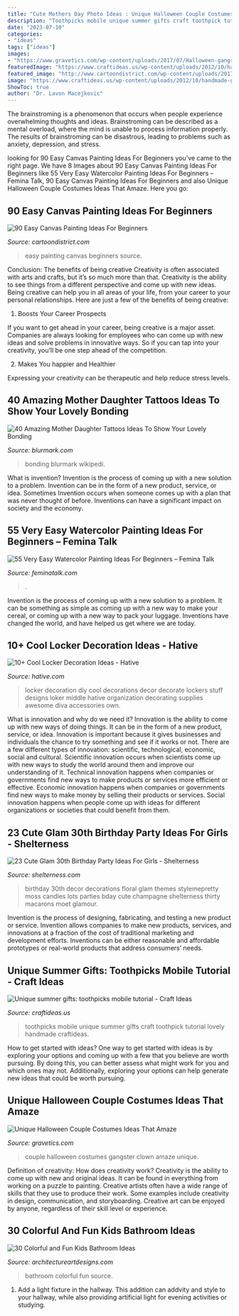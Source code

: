 ```yaml
---
title: "Cute Mothers Day Photo Ideas : Unique Halloween Couple Costumes Ideas That Amaze"
description: "Toothpicks mobile unique summer gifts craft toothpick tutorial lovely handmade craftideas"
date: "2023-07-10"
categories:
- "ideas"
tags: ["ideas"]
images:
- "https://www.gravetics.com/wp-content/uploads/2017/07/Halloween-gangster-clown-couple.jpg"
featuredImage: "https://www.craftideas.us/wp-content/uploads/2012/10/handmade-gifts3.jpg"
featured_image: "http://www.cartoondistrict.com/wp-content/uploads/2017/06/Easy-Canvas-Painting-Ideas-For-Beginners14-1.jpg"
image: "https://www.craftideas.us/wp-content/uploads/2012/10/handmade-gifts3.jpg"
ShowToc: true
author: "Dr. Lavon Macejkovic"
---
```



The brainstroming is a phenomenon that occurs when people experience overwhelming thoughts and ideas. Brainstroming can be described as a mental overload, where the mind is unable to process information properly. The results of brainstroming can be disastrous, leading to problems such as anxiety, depression, and stress.

	

		
looking for 90 Easy Canvas Painting Ideas For Beginners you've came to the right page. We have 8 Images about 90 Easy Canvas Painting Ideas For Beginners like 55 Very Easy Watercolor Painting Ideas For Beginners – Femina Talk, 90 Easy Canvas Painting Ideas For Beginners and also Unique Halloween Couple Costumes Ideas That Amaze. Here you go:
		
    
## 90 Easy Canvas Painting Ideas For Beginners

<img loading=lazy src="http://www.cartoondistrict.com/wp-content/uploads/2017/06/Easy-Canvas-Painting-Ideas-For-Beginners14-1.jpg" onerror="this.onerror=null;this.src='https://tse4.mm.bing.net/th?id=OIP.FHaDAuy51KKQGFrNYrTWLQHaJ4&amp;pid=15.1';" alt="90 Easy Canvas Painting Ideas For Beginners">

_Source: cartoondistrict.com_

>easy painting canvas beginners source. 

	

Conclusion: The benefits of being creative
Creativity is often associated with arts and crafts, but it’s so much more than that. Creativity is the ability to see things from a different perspective and come up with new ideas. Being creative can help you in all areas of your life, from your career to your personal relationships.
Here are just a few of the benefits of being creative:

1. Boosts Your Career Prospects

If you want to get ahead in your career, being creative is a major asset. Companies are always looking for employees who can come up with new ideas and solve problems in innovative ways. So if you can tap into your creativity, you’ll be one step ahead of the competition.

2. Makes You happier and Healthier

Expressing your creativity can be therapeutic and help reduce stress levels.

    
## 40 Amazing Mother Daughter Tattoos Ideas To Show Your Lovely Bonding

<img loading=lazy src="https://www.blurmark.com/wp-content/uploads/2017/03/Mother-Daughter-Tattoo-Design-12.jpg" onerror="this.onerror=null;this.src='https://tse1.mm.bing.net/th?id=OIP.k8MztsRXk16ZRTbWA9w1JwHaJ4&amp;pid=15.1';" alt="40 Amazing Mother Daughter Tattoos Ideas To Show Your Lovely Bonding">

_Source: blurmark.com_

>bonding blurmark wikipedi. 

	

What is invention?
Invention is the process of coming up with a new solution to a problem. Invention can be in the form of a new product, service, or idea. Sometimes Invention occurs when someone comes up with a plan that was never thought of before. Inventions can have a significant impact on society and the economy.

    
## 55 Very Easy Watercolor Painting Ideas For Beginners – Femina Talk

<img loading=lazy src="https://www.feminatalk.com/wp-content/uploads/2018/08/Very-Easy-Watercolor-Painting-Ideas-for-beginners00002.jpg" onerror="this.onerror=null;this.src='https://tse4.mm.bing.net/th?id=OIP.ohjgvPs_VJfWpOy9Ot9rdAHaLH&amp;pid=15.1';" alt="55 Very Easy Watercolor Painting Ideas For Beginners – Femina Talk">

_Source: feminatalk.com_

>. 

	

Invention is the process of coming up with a new solution to a problem. It can be something as simple as coming up with a new way to make your cereal, or coming up with a new way to pack your luggage. Inventions have changed the world, and have helped us get where we are today.

    
## 10+ Cool Locker Decoration Ideas - Hative

<img loading=lazy src="https://hative.com/wp-content/uploads/2014/05/locker-decoration/2-locker-decor-for-girl.jpg" onerror="this.onerror=null;this.src='https://tse4.mm.bing.net/th?id=OIP.y81IGgNRDhvNE99_2COy3gHaNg&amp;pid=15.1';" alt="10+ Cool Locker Decoration Ideas - Hative">

_Source: hative.com_

>locker decoration diy cool decorations decor decorate lockers stuff designs loker middle hative organization decorating supplies awesome diva accessories own. 

	

What is innovation and why do we need it?
Innovation is the ability to come up with new ways of doing things. It can be in the form of a new product, service, or idea. Innovation is important because it gives businesses and individuals the chance to try something and see if it works or not.
There are a few different types of innovation: scientific, technological, economic, social and cultural. Scientific innovation occurs when scientists come up with new ways to study the world around them and improve our understanding of it. Technical innovation happens when companies or governments find new ways to make products or services more efficient or effective. Economic innovation happens when companies or governments find new ways to make money by selling their products or services. Social innovation happens when people come up with ideas for different organizations or societies that could benefit from them.

    
## 23 Cute Glam 30th Birthday Party Ideas For Girls - Shelterness

<img loading=lazy src="https://i.shelterness.com/2017/02/08-moss-30-with-floral-decor-and-lots-of-candles.jpg" onerror="this.onerror=null;this.src='https://tse2.mm.bing.net/th?id=OIP.myTpue6Xjo-mm6QgFy8tkgHaLH&amp;pid=15.1';" alt="23 Cute Glam 30th Birthday Party Ideas For Girls - Shelterness">

_Source: shelterness.com_

>birthday 30th decor decorations floral glam themes stylemepretty moss candles lots parties bday cute champagne shelterness thirty macarons moet glamour. 

	

Invention is the process of designing, fabricating, and testing a new product or service. Invention allows companies to make new products, services, and innovations at a fraction of the cost of traditional marketing and development efforts. Inventions can be either reasonable and affordable prototypes or real-world products that address consumers’ needs.

    
## Unique Summer Gifts: Toothpicks Mobile Tutorial - Craft Ideas

<img loading=lazy src="https://www.craftideas.us/wp-content/uploads/2012/10/handmade-gifts3.jpg" onerror="this.onerror=null;this.src='https://tse2.mm.bing.net/th?id=OIP.aXqvkMr1wMWW_7A3WejtuAHaJ4&amp;pid=15.1';" alt="Unique summer gifts: toothpicks mobile tutorial - Craft Ideas">

_Source: craftideas.us_

>toothpicks mobile unique summer gifts craft toothpick tutorial lovely handmade craftideas. 

	

How to get started with ideas?
One way to get started with ideas is by exploring your options and coming up with a few that you believe are worth pursuing. By doing this, you can better assess what might work for you and which ones may not. Additionally, exploring your options can help generate new ideas that could be worth pursuing.

    
## Unique Halloween Couple Costumes Ideas That Amaze

<img loading=lazy src="https://www.gravetics.com/wp-content/uploads/2017/07/Halloween-gangster-clown-couple.jpg" onerror="this.onerror=null;this.src='https://tse1.mm.bing.net/th?id=OIP.-THLRoYQBDBFTN3iVRSm2QHaN3&amp;pid=15.1';" alt="Unique Halloween Couple Costumes Ideas That Amaze">

_Source: gravetics.com_

>couple halloween costumes gangster clown amaze unique. 

	

Definition of creativity: How does creativity work?
Creativity is the ability to come up with new and original ideas. It can be found in everything from working on a puzzle to painting. Creative artists often have a wide range of skills that they use to produce their work. Some examples include creativity in design, communication, and storyboarding. Creative art can be enjoyed by anyone, regardless of their skill level or experience.

    
## 30 Colorful And Fun Kids Bathroom Ideas

<img loading=lazy src="https://www.architectureartdesigns.com/wp-content/uploads/2013/07/87-630x945.jpg" onerror="this.onerror=null;this.src='https://tse4.mm.bing.net/th?id=OIP.oPN0-6o7bp5EvN88LHu3jQHaLH&amp;pid=15.1';" alt="30 Colorful and Fun Kids Bathroom Ideas">

_Source: architectureartdesigns.com_

>bathroom colorful fun source. 

	

1. Add a light fixture in the hallway. This addition can addvity and style to your hallway, while also providing artificial light for evening activities or studying.

